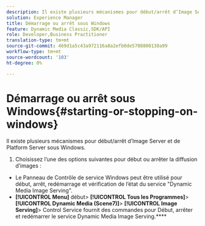 ```yaml
---
description: Il existe plusieurs mécanismes pour début/arrêt d’Image Server et de Platform Server sous Windows.
solution: Experience Manager
title: Démarrage ou arrêt sous Windows
feature: Dynamic Media Classic,SDK/API
role: Developer,Business Practitioner
translation-type: tm+mt
source-git-commit: 469d1a5c43a972116a8a2efb0de5708800130a99
workflow-type: tm+mt
source-wordcount: '103'
ht-degree: 0%

---
```



# Démarrage ou arrêt sous Windows{#starting-or-stopping-on-windows}

Il existe plusieurs mécanismes pour début/arrêt d’Image Server et de Platform Server sous Windows.

1. Choisissez l’une des options suivantes pour début ou arrêter la diffusion d’images :

* Le Panneau de Contrôle de service Windows peut être utilisé pour début, arrêt, redémarrage et vérification de l’état du service &quot;Dynamic Media Image Serving&quot;.
* **[!UICONTROL Menu]** début>  **[!UICONTROL Tous les Programmes]**>  **[!UICONTROL Dynamic Media (Scene7)]**>  **[!UICONTROL Image Serving]**> Control Service fournit des commandes pour Début, arrêter et redémarrer le service Dynamic Media Image Serving.****

